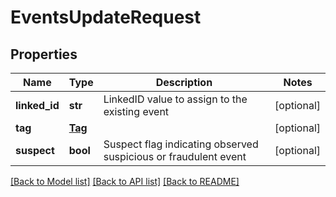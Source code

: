 # EventsUpdateRequest

## Properties
Name | Type | Description | Notes
------------ | ------------- | ------------- | -------------
**linked_id** | **str** | LinkedID value to assign to the existing event | [optional] 
**tag** | [**Tag**](Tag.md) |  | [optional] 
**suspect** | **bool** | Suspect flag indicating observed suspicious or fraudulent event | [optional] 

[[Back to Model list]](../README.md#documentation-for-models) [[Back to API list]](../README.md#documentation-for-api-endpoints) [[Back to README]](../README.md)

